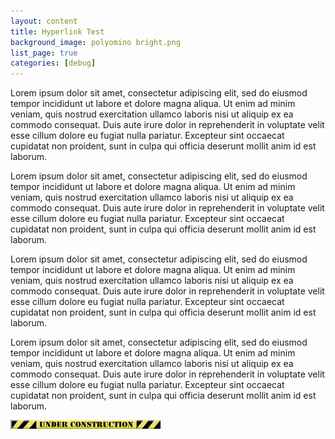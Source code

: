 ```yaml
---
layout: content
title: Hyperlink Test
background_image: polyomino bright.png
list_page: true
categories: [debug]
---
```


<p class="free shift" style="--top: 10px; --left: 10px; --width: 101px; --text-align: center; --font: pixel0; --color: rgb(37, 65, 37);" data-url="/">
    Lorem ipsum dolor sit amet, consectetur adipiscing elit, sed do eiusmod tempor incididunt ut labore et dolore magna aliqua. Ut enim ad minim veniam, quis nostrud exercitation ullamco laboris nisi ut aliquip ex ea commodo consequat. Duis aute irure dolor in reprehenderit in voluptate velit esse cillum dolore eu fugiat nulla pariatur. Excepteur sint occaecat cupidatat non proident, sunt in culpa qui officia deserunt mollit anim id est laborum.
</p>
<p class="free shift" style="--top: 40px; --left: 150px; --width: 261px; --text-align: left; --font: pixel0; --color: rgb(34, 34, 71);">
    Lorem ipsum dolor sit amet, consectetur adipiscing elit, sed do eiusmod tempor incididunt ut labore et dolore magna aliqua. Ut enim ad minim veniam, quis nostrud exercitation ullamco laboris nisi ut aliquip ex ea commodo consequat. Duis aute irure dolor in reprehenderit in voluptate velit esse cillum dolore eu fugiat nulla pariatur. Excepteur sint occaecat cupidatat non proident, sunt in culpa qui officia deserunt mollit anim id est laborum.
</p>
<p class="free shift" style="--top: 60px; --left: 80px; --width: 151px; --text-align: center; --font: pixel0; --color: rgb(75, 35, 35);" data-url="/">
    Lorem ipsum dolor sit amet, consectetur adipiscing elit, sed do eiusmod tempor incididunt ut labore et dolore magna aliqua. Ut enim ad minim veniam, quis nostrud exercitation ullamco laboris nisi ut aliquip ex ea commodo consequat. Duis aute irure dolor in reprehenderit in voluptate velit esse cillum dolore eu fugiat nulla pariatur. Excepteur sint occaecat cupidatat non proident, sunt in culpa qui officia deserunt mollit anim id est laborum.
</p>
<p class="free shift" style="--top: 200px; --left: 120px; --width: 61px; --text-align: right; --font: pixel0; --color: rgb(61, 61, 61);" data-url="/">
    Lorem ipsum dolor sit amet, consectetur adipiscing elit, sed do eiusmod tempor incididunt ut labore et dolore magna aliqua. Ut enim ad minim veniam, quis nostrud exercitation ullamco laboris nisi ut aliquip ex ea commodo consequat. Duis aute irure dolor in reprehenderit in voluptate velit esse cillum dolore eu fugiat nulla pariatur. Excepteur sint occaecat cupidatat non proident, sunt in culpa qui officia deserunt mollit anim id est laborum.
</p>
<p class="image free shift" style="--top: 500px; --right: 10px;" data-url="/">
    <img src="/resources/images/under construction.png">
</p>